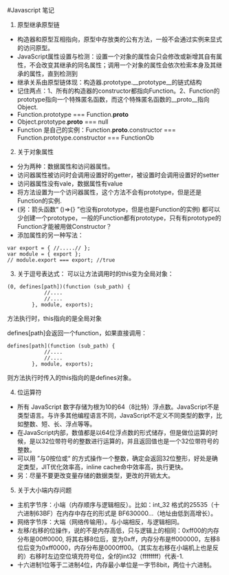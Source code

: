 #Javascript 笔记
1. 原型继承原型链
- 构造器和原型互相指向，原型中存放类的公有方法，一般不会通过实例来显式的访问原型。
-  JavaScript属性设置与检测：设置一个对象的属性会只会修改或新增其自有属性，不会改变其继承的同名属性；调用一个对象的属性会依次检索本身及其继承的属性，直到检测到
- 继承关系由原型链体现：构造器.prototype.__prototype__的链式结构
- 记住两点：1、所有的构造器的constructor都指向Function。2、Function的prototype指向一个特殊匿名函数，而这个特殊匿名函数的__proto__指向Object.
- Function.prototype === Function.__proto__
- Object.prototype.__proto__ === null 
- Function 是自己的实例：Function.__proto__.constructor === Function.prototype.constructor === FunctionOb

2. 关于对象属性
- 分为两种：数据属性和访问器属性。
- 访问器属性被访问时会调用设置好的getter，被设置时会调用设置好的setter
- 访问器属性没有vale，数据属性有value
- 将方法设置为一个访问器属性，这个方法不会有prototype，但是还是Function的实例.
- (另：箭头函数“ ()=>{} ”也没有prototype，但是也是Function的实例) 都可以少创建一个prototype，一般的Function都有prototype，只有有prototype的Function才能被用做Constructor？
- 添加属性的另一种写法：
```JS
var export = { //.....// };
var module = { export };
// module.export === export; //true
```

3. 关于逗号表达式：
可以让方法调用时的this变为全局对象：
```JS
(0, defines[path])(function (sub_path) {
            //....
            //....
        }, module, exports);
```
方法执行时，this指向的是全局对象

defines[path]会返回一个function，如果直接调用：
```JS
defines[path](function (sub_path) {
            //....
            //....
        }, module, exports);
```
则方法执行时传入的this指向的是defines对象。

4. 位运算符
- 所有 JavaScript 数字存储为根为10的64（8比特）浮点数。JavaScript不是类型语言。与许多其他编程语言不同，JavaScript不定义不同类型的数字，比如整数、短、长、浮点等等。
- 在JavaScript内部，数值都是以64位浮点数的形式储存，但是做位运算的时候，是以32位带符号的整数进行运算的，并且返回值也是一个32位带符号的整数。
- 可以用 ”与0按位或“ 的方式操作一个整数，确定会返回32位整形，好处是确定类型，JIT优化效率高，inline cache命中效率高，执行更快。
- 另：尽量不要更改变量存储的数据类型，更改的开销太大。

5. 关于大小端内存问题
- 主机字节序：小端（内存顺序与逻辑相反）。比如：int_32 格式的25535（十六进制63BF）在内存中存在的形式是 BF630000...（地址由低到高增长）。
- 网络字节序：大端（网络传输用）。与小端相反，与逻辑相同。
- 左移/右移的位操作，说的不是内存高低，只与逻辑上的相同：0xff00的内存分布是00ff0000, 将其右移8位后，变为0xff，内存分布是ff000000，左移8位后变为0xff0000，内存分布是0000ff00。（其实左右移在小端机上也是反的）右移时左边空位填充符号位，全f的int32（ffffffff）代表-1.
- 十六进制1位等于二进制4位，内存最小单位是一字节8bit，两位十六进制。
